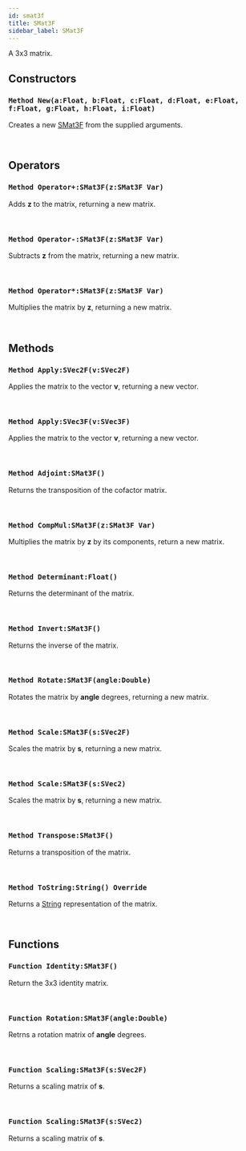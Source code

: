 ```yaml
---
id: smat3f
title: SMat3F
sidebar_label: SMat3F
---
```


A 3x3 matrix.


## Constructors

### `Method New(a:Float, b:Float, c:Float, d:Float, e:Float, f:Float, g:Float, h:Float, i:Float)`

Creates a new [SMat3F](../../../brl/brl.matrix/smat3f) from the supplied arguments.

<br/>

## Operators

### `Method Operator+:SMat3F(z:SMat3F Var)`

Adds <b>z</b> to the matrix, returning a new matrix.

<br/>

### `Method Operator-:SMat3F(z:SMat3F Var)`

Subtracts <b>z</b> from the matrix, returning a new matrix.

<br/>

### `Method Operator*:SMat3F(z:SMat3F Var)`

Multiplies the matrix by <b>z</b>, returning a new matrix.

<br/>

## Methods

### `Method Apply:SVec2F(v:SVec2F)`

Applies the matrix to the vector <b>v</b>, returning a new vector.

<br/>

### `Method Apply:SVec3F(v:SVec3F)`

Applies the matrix to the vector <b>v</b>, returning a new vector.

<br/>

### `Method Adjoint:SMat3F()`

Returns the transposition of the cofactor matrix.

<br/>

### `Method CompMul:SMat3F(z:SMat3F Var)`

Multiplies the matrix by <b>z</b> by its components, return a new matrix.

<br/>

### `Method Determinant:Float()`

Returns the determinant of the matrix.

<br/>

### `Method Invert:SMat3F()`

Returns the inverse of the matrix.

<br/>

### `Method Rotate:SMat3F(angle:Double)`

Rotates the matrix by <b>angle</b> degrees, returning a new matrix.

<br/>

### `Method Scale:SMat3F(s:SVec2F)`

Scales the matrix by <b>s</b>, returning a new matrix.

<br/>

### `Method Scale:SMat3F(s:SVec2)`

Scales the matrix by <b>s</b>, returning a new matrix.

<br/>

### `Method Transpose:SMat3F()`

Returns a transposition of the matrix.

<br/>

### `Method ToString:String() Override`

Returns a [String](../../../brl/brl.blitz/#string) representation of the matrix.

<br/>

## Functions

### `Function Identity:SMat3F()`

Return the 3x3 identity matrix.

<br/>

### `Function Rotation:SMat3F(angle:Double)`

Retrns a rotation matrix of <b>angle</b> degrees.

<br/>

### `Function Scaling:SMat3F(s:SVec2F)`

Returns a scaling matrix of <b>s</b>.

<br/>

### `Function Scaling:SMat3F(s:SVec2)`

Returns a scaling matrix of <b>s</b>.

<br/>


